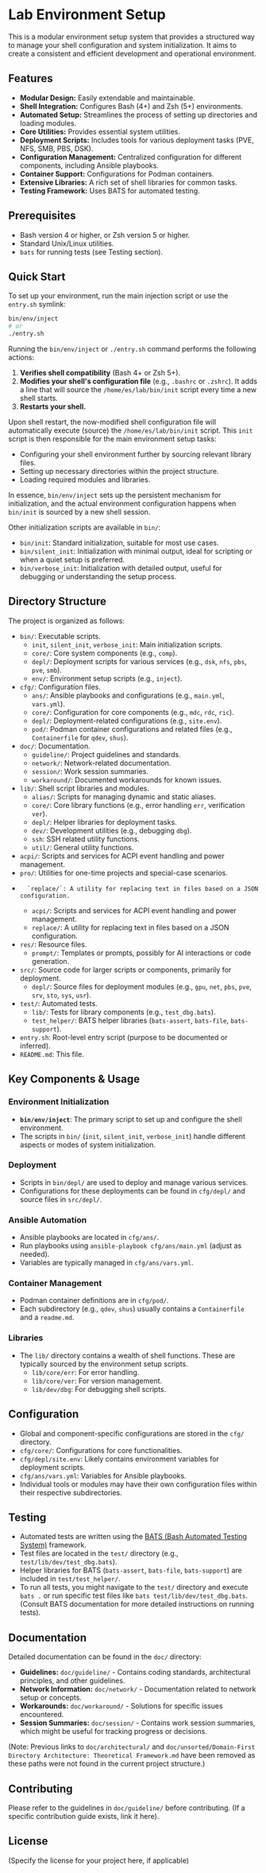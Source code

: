 # Lab Environment Setup

This is a modular environment setup system that provides a structured way to manage your shell configuration and system initialization. It aims to create a consistent and efficient development and operational environment.

## Features

*   **Modular Design:** Easily extendable and maintainable.
*   **Shell Integration:** Configures Bash (4+) and Zsh (5+) environments.
*   **Automated Setup:** Streamlines the process of setting up directories and loading modules.
*   **Core Utilities:** Provides essential system utilities.
*   **Deployment Scripts:** Includes tools for various deployment tasks (PVE, NFS, SMB, PBS, DSK).
*   **Configuration Management:** Centralized configuration for different components, including Ansible playbooks.
*   **Container Support:** Configurations for Podman containers.
*   **Extensive Libraries:** A rich set of shell libraries for common tasks.
*   **Testing Framework:** Uses BATS for automated testing.

## Prerequisites

-   Bash version 4 or higher, or Zsh version 5 or higher.
-   Standard Unix/Linux utilities.
-   `bats` for running tests (see Testing section).

## Quick Start

To set up your environment, run the main injection script or use the `entry.sh` symlink:

```bash
bin/env/inject
# or
./entry.sh
```

Running the `bin/env/inject` or `./entry.sh` command performs the following actions:
1.  **Verifies shell compatibility** (Bash 4+ or Zsh 5+).
2.  **Modifies your shell's configuration file** (e.g., `.bashrc` or `.zshrc`). It adds a line that will source the `/home/es/lab/bin/init` script every time a new shell starts.
3.  **Restarts your shell.**

Upon shell restart, the now-modified shell configuration file will automatically execute (source) the `/home/es/lab/bin/init` script. This `init` script is then responsible for the main environment setup tasks:
-   Configuring your shell environment further by sourcing relevant library files.
-   Setting up necessary directories within the project structure.
-   Loading required modules and libraries.

In essence, `bin/env/inject` sets up the persistent mechanism for initialization, and the actual environment configuration happens when `bin/init` is sourced by a new shell session.

Other initialization scripts are available in `bin/`:
-   `bin/init`: Standard initialization, suitable for most use cases.
-   `bin/silent_init`: Initialization with minimal output, ideal for scripting or when a quiet setup is preferred.
-   `bin/verbose_init`: Initialization with detailed output, useful for debugging or understanding the setup process.

## Directory Structure

The project is organized as follows:

-   `bin/`: Executable scripts.
    -   `init`, `silent_init`, `verbose_init`: Main initialization scripts.
    -   `core/`: Core system components (e.g., `comp`).
    -   `depl/`: Deployment scripts for various services (e.g., `dsk`, `nfs`, `pbs`, `pve`, `smb`).
    -   `env/`: Environment setup scripts (e.g., `inject`).
-   `cfg/`: Configuration files.
    -   `ans/`: Ansible playbooks and configurations (e.g., `main.yml`, `vars.yml`).
    -   `core/`: Configuration for core components (e.g., `mdc`, `rdc`, `ric`).
    -   `depl/`: Deployment-related configurations (e.g., `site.env`).
    -   `pod/`: Podman container configurations and related files (e.g., `Containerfile` for `qdev`, `shus`).
-   `doc/`: Documentation.
    -   `guideline/`: Project guidelines and standards.
    -   `network/`: Network-related documentation.
    -   `session/`: Work session summaries.
    -   `workaround/`: Documented workarounds for known issues.
-   `lib/`: Shell script libraries and modules.
    -   `alias/`: Scripts for managing dynamic and static aliases.
    -   `core/`: Core library functions (e.g., error handling `err`, verification `ver`).
    -   `depl/`: Helper libraries for deployment tasks.
    -   `dev/`: Development utilities (e.g., debugging `dbg`).
    -   `ssh`: SSH related utility functions.
    -   `util/`: General utility functions.
-   `acpi/`: Scripts and services for ACPI event handling and power management.
-   `pro/`: Utilities for one-time projects and special-case scenarios.
-       `replace/`: A utility for replacing text in files based on a JSON configuration.
    -   `acpi/`: Scripts and services for ACPI event handling and power management.
    -   `replace/`: A utility for replacing text in files based on a JSON configuration.
-   `res/`: Resource files.
    -   `prompt/`: Templates or prompts, possibly for AI interactions or code generation.
-   `src/`: Source code for larger scripts or components, primarily for deployment.
    -   `depl/`: Source files for deployment modules (e.g., `gpu`, `net`, `pbs`, `pve`, `srv`, `sto`, `sys`, `usr`).
-   `test/`: Automated tests.
    -   `lib/`: Tests for library components (e.g., `test_dbg.bats`).
    -   `test_helper/`: BATS helper libraries (`bats-assert`, `bats-file`, `bats-support`).
-   `entry.sh`: Root-level entry script (purpose to be documented or inferred).
-   `README.md`: This file.

## Key Components & Usage

### Environment Initialization
-   **`bin/env/inject`**: The primary script to set up and configure the shell environment.
-   The scripts in `bin/` (`init`, `silent_init`, `verbose_init`) handle different aspects or modes of system initialization.

### Deployment
-   Scripts in `bin/depl/` are used to deploy and manage various services.
-   Configurations for these deployments can be found in `cfg/depl/` and source files in `src/depl/`.

### Ansible Automation
-   Ansible playbooks are located in `cfg/ans/`.
-   Run playbooks using `ansible-playbook cfg/ans/main.yml` (adjust as needed).
-   Variables are typically managed in `cfg/ans/vars.yml`.

### Container Management
-   Podman container definitions are in `cfg/pod/`.
-   Each subdirectory (e.g., `qdev`, `shus`) usually contains a `Containerfile` and a `readme.md`.

### Libraries
-   The `lib/` directory contains a wealth of shell functions. These are typically sourced by the environment setup scripts.
    -   `lib/core/err`: For error handling.
    -   `lib/core/ver`: For version management.
    -   `lib/dev/dbg`: For debugging shell scripts.

## Configuration

-   Global and component-specific configurations are stored in the `cfg/` directory.
-   `cfg/core/`: Configurations for core functionalities.
-   `cfg/depl/site.env`: Likely contains environment variables for deployment scripts.
-   `cfg/ans/vars.yml`: Variables for Ansible playbooks.
-   Individual tools or modules may have their own configuration files within their respective subdirectories.

## Testing

-   Automated tests are written using the [BATS (Bash Automated Testing System)](https://github.com/bats-core/bats-core) framework.
-   Test files are located in the `test/` directory (e.g., `test/lib/dev/test_dbg.bats`).
-   Helper libraries for BATS (`bats-assert`, `bats-file`, `bats-support`) are included in `test/test_helper/`.
-   To run all tests, you might navigate to the `test/` directory and execute `bats .` or run specific test files like `bats test/lib/dev/test_dbg.bats`. (Consult BATS documentation for more detailed instructions on running tests).

## Documentation

Detailed documentation can be found in the `doc/` directory:
-   **Guidelines:** `doc/guideline/` - Contains coding standards, architectural principles, and other guidelines.
-   **Network Information:** `doc/network/` - Documentation related to network setup or concepts.
-   **Workarounds:** `doc/workaround/` - Solutions for specific issues encountered.
-   **Session Summaries:** `doc/session/` - Contains work session summaries, which might be useful for tracking progress or decisions.

(Note: Previous links to `doc/architectural/` and `doc/unsorted/Domain-First Directory Architecture: Theoretical Framework.md` have been removed as these paths were not found in the current project structure.)

## Contributing

Please refer to the guidelines in `doc/guideline/` before contributing. (If a specific contribution guide exists, link it here).

## License

(Specify the license for your project here, if applicable)
